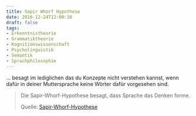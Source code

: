 ```yaml
---
title: Sapir Whorf Hypothese
date: 2016-12-24T12:00:18
draft: false
tags:
- Erkenntnistheorie
- Grammatiktheorie
- Kognitionswissenschaft
- Psycholinguistik
- Semantik
- Sprachphilosophie
---
```


... besagt im lediglichen das du Konzepte nicht verstehen kannst, wenn
dafür in deiner Muttersprache keine Wörter dafür vorgesehen sind.

> Die Sapir-Whorf-Hypothese besagt, dass Sprache das Denken forme.
>
> Quelle: [Sapir-Whorf-Hypothese](https://de.wikipedia.org/wiki/Sapir-Whorf-Hypothese)
